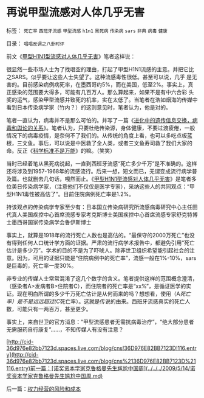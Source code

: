# 再说甲型流感对人体几乎无害

标签： `死亡率` `西班牙流感` `甲型流感` `h1n1` `黑死病` `传染病` `sars` `非典` `病毒` `健康` 

目录： `唱唱反调之八卦时评`

前文《[甲型H1N1型流感对人体几乎无害](../../../2009/5/12/甲型H1N1型流感对人体几乎无害.md)》笔者这样说：



很显然一些市场人士为了找唱空的理由，打起了甲型H1N1流感的主意。并把它比之SARS。似乎要让这些人士失望了。这种流感毒性很低。甚至可以说，几乎
是无害的。目前感染病例病死率，在墨西哥约5%，而在美国，低至2%。事实上，真正感染的范围要大得多，可能有几百万人。那么算起来，如果不是有中六合彩
头奖的运气，感染甲型流感并致死的机率，实在太低了。当笔者在浩如烟海的传媒中看到日本传染病学家（竹内？）的这则意见时，笔者认为，他是对的。

笔者一直认为，病毒并不是那么可怕的。并写了一篇《[进化中的遗传信息交换，病毒和舆论的关系](../../../2009/5/4/进化中的遗传信息交换，病毒和舆论的关系.md)》。笔者认为，只要杜绝传染源，身体健康，不要过渡疲倦，一般情况下的病毒疫情，是奈何不了我们的。从传统的角度上看，也可以多吃点板蓝根，三文鱼。事后，可以说是中医救了全人类，或者三文鱼寿司救了我们大家的命。反正《[科学标准不是万能](../../../2009/5/8/科学的客观性不是为了讨我们欢心.md)》的嘛。（笑笑）

当时已经着笔从黑死病说起，一直到西班牙流感“死亡多少千万”是不准确的。这样还将涉及到1957-1968年的流感流行。后来一想，短文而已，无谓变成流行病学普及篇。也就删去几句话，嘎然而止。《[甲型H1N1型流感对人体几乎无害](../../../2009/5/12/甲型H1N1型流感对人体几乎无害.md)》是笔者多位美日传染病学家，（注意他们不仅仅是医学专家），采纳这些人的共同观点：“甲型H1N1毒性被高估了”。目前住院病例死亡率是1.2%。

持该观点的传染病学专家至少有：日本国立传染病研究所流感病毒研究中心主任田代真人美国疾控中心首席流感专家考克斯博士美国疾控中心首席流感专家舒克特博士墨西哥国家传染病学会鲁伊斯博士

事实上，就算是1918年的流行死亡人数也是高估的。“最保守的2000万死亡”也没有得到任何人口统计学方面的证据。严肃的流行病学术报告中，都避免引用“死亡估计是多少万”。学术的目的不是为了吓唬人。除非世卫组织希望能引起社会的注意。因为，可用的证据只能是“住院病例中的死亡率”，流感一般在1%-10%，sars是巨毒的，死亡率一度30%。

非专业的传媒人士常常混淆了这几个数字的含义。笔者提供这样的范围概念澄清，（感染者A>发病者B>住院者C），而住院者的死亡率是“xx%”，是循证医学的实证。现在明白所谓的多少千万死亡估计是从何而来的吗？想想看，使用（A*死亡率）是不是远远超过(C*死亡率）。这就是传说的由来。西班牙流感真实的死亡人数，可能只有一两百万，甚至更少。

事实上，来自世卫的官方消息：“甲型流感患者无需抗病毒治疗”，“绝大部分患者无需服药自行康复”……，不知传媒人有没有注意？

[http://cid-36d976e82bb7123d.spaces.live.com/blog/cns!36D976E82BB7123D!116.entry](http://cid-36d976e82bb7123d.spaces.live.com/blog/cns%2136D976E82BB7123D%21116.entry)前一篇：[诺奖资本学家克鲁格曼先生尴尬中国周](../../../2009/5/14/诺奖资本学家克鲁格曼先生尴尬中国周.md)

后一篇：[权力经营的风险和成本](../../../2009/5/14/权力经营的风险和成本.md)